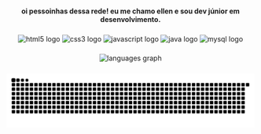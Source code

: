 <h4 align="center"> oi pessoinhas dessa rede! eu me chamo ellen e sou dev júnior em desenvolvimento. </h4>

###
<div align="center">
  <img src="https://cdn.jsdelivr.net/gh/devicons/devicon/icons/html5/html5-original.svg" height="40" width="52" alt="html5 logo"/>
  <img src="https://cdn.jsdelivr.net/gh/devicons/devicon/icons/css3/css3-original.svg" height="40" width="52" alt="css3 logo"/>
  <img src="https://cdn.jsdelivr.net/gh/devicons/devicon/icons/javascript/javascript-original.svg" height="40" width="52" alt="javascript logo"/>
  <img src="https://cdn.jsdelivr.net/gh/devicons/devicon/icons/java/java-original.svg" height="40" width="52" alt="java logo"/>
  <img src="https://cdn.jsdelivr.net/gh/devicons/devicon/icons/mysql/mysql-original.svg" height="40" width="52" alt="mysql logo"/>
</div>

###
<div align="center">
  <img src="https://github-readme-stats.vercel.app/api/top-langs?locale=pt-br&hide_title=false&layout=compact&card_width=320&langs_count=5&theme=gotham&hide_border=false&custom_title=linguagens usadas:&username=safirahttp" height="150" alt="languages graph"/>
</div>

###
![snake gif](https://github.com/safirahttp/safirahttp/blob/output/github-contribution-grid-snake.svg)

###
